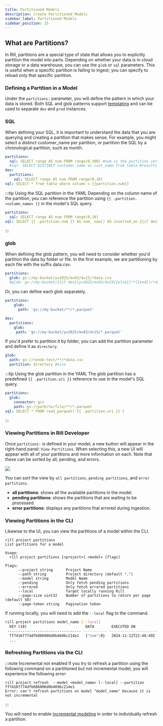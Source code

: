 ```yaml
---
title: Partitioned Models
description: Create Partitioned Models
sidebar_label: Partitioned Models
sidebar_position: 25
---
```


## What are Partitions?

In Rill, partitions are a special type of state that allows you to explicitly partition the model into parts. Depending on whether your data is in cloud storage or a data warehouse, you can use the `glob` or `sql` parameters. This is useful when a specific partition is failing to ingest; you can specify to reload only that specific partition.

### Defining a Partition in a Model
Under the `partitions:` parameter, you will define the pattern in which your data is stored. Both SQL and glob patterns support [templating](/connect/templating) and can be used to separate `dev` and `prod` instances.

### SQL
When defining your SQL, it is important to understand the data that you are querying and creating a partition that makes sense. For example, you might select a distinct customer_name per partition, or partition the SQL by a chronological partition, such as month.

```yaml
partitions:
  sql: SELECT range AS num FROM range(0,100) #num is the partition variable and can be referenced as {{partition.num}}
  #sql: SELECT DISTINCT customer_name as cust_name from table #results in {{partition.cust_name}}
dev: 
  partitions:
    sql: SELECT range AS num FROM range(0,10)
sql: SELECT * from table where column = {{partition.num}}
```

:::tip Using the SQL partition in the YAML
Depending on the column name of the partition, you can reference the partition using `{{ .partition.<column_name> }}` in the model's SQL query.
```yaml
partitions:
  sql: SELECT range AS num FROM range(0,10)
sql: SELECT {{ .partition.num }} AS num, now() AS inserted_on {{if dev}} limit 1000 {{end}}
```
:::

### glob

When defining the glob pattern, you will need to consider whether you'd partition the data by folder or file.
In the first example, we are partitioning by each file with the suffix data.csv.
```yaml
partitions:
  glob: gs://my-bucket/y=2025/m=03/d=15/*data.csv
  #glob: gs://my-bucket/{{if dev}}y=2025/m=03/d=15{{else}}**{{end}}/*data.csv
```

Or, you can define each glob separately.
```yaml
partitions:
    glob:
      path: 'gs://my-bucket/**/*.parquet'

dev:
  partitions:
    glob:
     path: 'gs://my-bucket/y=2025/m=03/d=15/*.parquet'
```

If you'd prefer to partition it by folder, you can add the partition parameter and define it as `directory`.
```yaml
glob:
  path: gs://rendo-test/**/*data.csv
  partition: directory #hive
```

:::tip Using the glob partition in the YAML
The glob partition has a predefined `{{ .partition.uri }}` reference to use in the model's SQL query.
```yaml
partitions:
  glob:
    connector: gcs
    path: gs://path/to/file/**/*.parquet
sql: SELECT * FROM read_parquet('{{ .partition.uri }}')
```
:::

### Viewing Partitions in Rill Developer

Once `partitions:` is defined in your model, a new button will appear in the right-hand panel: `View Partitions`. When selecting this, a new UI will appear with all of your partitions and more information on each. Note that these can be sorted by all, pending, and errors.

<img src='/img/build/advanced-models/partitions-developer.png' class='rounded-gif' />
<br />

You can sort the view by `all partitions`, `pending partitions`, and `error partitions`.
- **all partitions**: shows all the available partitions in the model.
- **pending partitions**: shows the partitions that are waiting to be processed.
- **error partitions**: displays any partitions that errored during ingestion.

### Viewing Partitions in the CLI
Likewise to the UI, you can view the partitions of a model within the CLI. 

```
rill project partitions 
List partitions for a model

Usage:
  rill project partitions [<project>] <model> [flags]

Flags:
      --project string      Project Name
      --path string         Project directory (default ".")
      --model string        Model Name
      --pending             Only fetch pending partitions
      --errored             Only fetch errored partitions
      --local               Target locally running Rill
      --page-size uint32    Number of partitions to return per page (default 50)
      --page-token string   Pagination token
```

If running locally, you will need to add the `--local` flag to the command.
```bash
rill project partitions model_name [--local]
  KEY (10)                           DATA        EXECUTED ON            ELAPSED   ERROR  
 ---------------------------------- ----------- ---------------------- --------- ------- 
  ff7416f774dfb086006d0b4696c214e1   {"num":0}   2024-11-12T22:48:49Z   95ms     
  ...
```

### Refreshing Partitions via the CLI 
:::note Incremental not enabled
If you try to refresh a partition using the following command on a partitioned but not incremental model, you will experience the following error:
```
rill project refresh  --model <model_name> [--local] --partition ff7416f774dfb086006d0b4696c214e1
Error: can't refresh partitions on model "model_name" because it is not incremental
```
:::

You will need to enable [incremental modeling](/build/models/incremental-partitioned-models) in order to individually refresh a partition. 